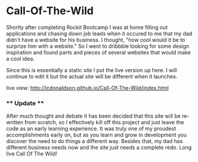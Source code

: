 # Call-Of-The-Wild

Shortly after completing Rockit Bootcamp I was at home filling out applications and chasing down job leads when it 
occured to me that my dad didn't have a website for his business. I thought, "how cool would it be to surprize him with a website." So I went to dribbble looking for some design inspiration and found parts and pieces of several websites that would make a cool idea.

Since this is essentially a static site I put the live version up here. I will continue to edit it but the actual site will be different when it launches.

live view: http://lcdonaldson.github.io/Call-Of-The-Wild/index.html

<h3> ** Update ** </h3>

<p> After much thought and debate it has been decided that this site will be re-written from scratch, so I effectively kill off this project and just leave the code as an early learning experience. It was truly one of my proudest accomplishments early on, but as you learn and grow in development you discover the need to do things a different way. Besides that, my dad has different business needs now and the site just needs a complete redo. Long live Call Of The Wild! </p>






